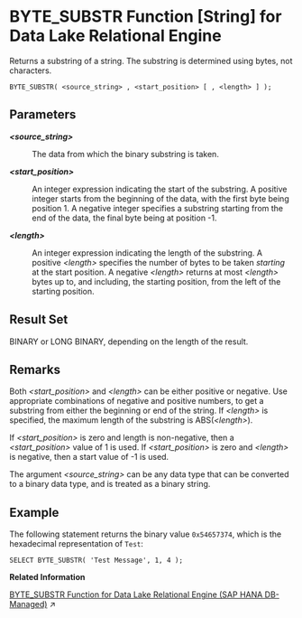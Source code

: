 <!-- loio81f42f4e6ce21014ab50bd987169f496 -->

# BYTE\_SUBSTR Function \[String\] for Data Lake Relational Engine

Returns a substring of a string. The substring is determined using bytes, not characters.



```
BYTE_SUBSTR( <source_string> , <start_position> [ , <length> ] );
```



<a name="loio81f42f4e6ce21014ab50bd987169f496__BYTE_SUBSTR_parm1"/>

## Parameters


<dl>
<dt><b>

*<source\_string\>* 

</b></dt>
<dd>

The data from which the binary substring is taken.



</dd><dt><b>

*<start\_position\>* 

</b></dt>
<dd>

An integer expression indicating the start of the substring. A positive integer starts from the beginning of the data, with the first byte being position 1. A negative integer specifies a substring starting from the end of the data, the final byte being at position -1.



</dd><dt><b>

*<length\>* 

</b></dt>
<dd>

An integer expression indicating the length of the substring. A positive *<length\>* specifies the number of bytes to be taken *starting* at the start position. A negative *<length\>* returns at most *<length\>* bytes up to, and including, the starting position, from the left of the starting position.



</dd>
</dl>



<a name="loio81f42f4e6ce21014ab50bd987169f496__BYTE_SUBSTR_returns1"/>

## Result Set

BINARY or LONG BINARY, depending on the length of the result.



<a name="loio81f42f4e6ce21014ab50bd987169f496__BYTE_SUBSTR_remarks1"/>

## Remarks

Both *<start\_position\>* and *<length\>* can be either positive or negative. Use appropriate combinations of negative and positive numbers, to get a substring from either the beginning or end of the string. If *<length\>* is specified, the maximum length of the substring is ABS\(*<length\>*\).

If *<start\_position\>* is zero and length is non-negative, then a *<start\_position\>* value of 1 is used. If *<start\_position\>* is zero and *<length\>* is negative, then a start value of -1 is used.

The argument *<source\_string\>* can be any data type that can be converted to a binary data type, and is treated as a binary string.



## Example

The following statement returns the binary value `0x54657374`, which is the hexadecimal representation of `Test`:

```
SELECT BYTE_SUBSTR( 'Test Message', 1, 4 );
```

**Related Information**  


[BYTE_SUBSTR Function for Data Lake Relational Engine (SAP HANA DB-Managed)](https://help.sap.com/viewer/a898e08b84f21015969fa437e89860c8/2023_4_QRC/en-US/e7559cd08946434ba594a85bc232958e.html "Returns a substring of a string. The substring is determined using bytes, not characters.") :arrow_upper_right:

